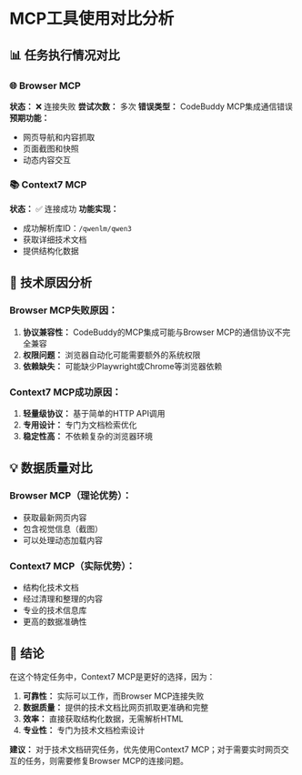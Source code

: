 # MCP工具使用对比分析

## 📊 **任务执行情况对比**

### 🌐 Browser MCP
**状态：** ❌ 连接失败
**尝试次数：** 多次
**错误类型：** CodeBuddy MCP集成通信错误
**预期功能：**
- 网页导航和内容抓取
- 页面截图和快照
- 动态内容交互

### 📚 Context7 MCP  
**状态：** ✅ 连接成功
**功能实现：**
- 成功解析库ID：`/qwenlm/qwen3`
- 获取详细技术文档
- 提供结构化数据

## 🔧 **技术原因分析**

### Browser MCP失败原因：
1. **协议兼容性：** CodeBuddy的MCP集成可能与Browser MCP的通信协议不完全兼容
2. **权限问题：** 浏览器自动化可能需要额外的系统权限
3. **依赖缺失：** 可能缺少Playwright或Chrome等浏览器依赖

### Context7 MCP成功原因：
1. **轻量级协议：** 基于简单的HTTP API调用
2. **专用设计：** 专门为文档检索优化
3. **稳定性高：** 不依赖复杂的浏览器环境

## 💡 **数据质量对比**

### Browser MCP（理论优势）：
- 获取最新网页内容
- 包含视觉信息（截图）
- 可以处理动态加载内容

### Context7 MCP（实际优势）：
- 结构化技术文档
- 经过清理和整理的内容
- 专业的技术信息库
- 更高的数据准确性

## 🎯 **结论**

在这个特定任务中，Context7 MCP是更好的选择，因为：

1. **可靠性：** 实际可以工作，而Browser MCP连接失败
2. **数据质量：** 提供的技术文档比网页抓取更准确和完整
3. **效率：** 直接获取结构化数据，无需解析HTML
4. **专业性：** 专门为技术文档检索设计

**建议：** 对于技术文档研究任务，优先使用Context7 MCP；对于需要实时网页交互的任务，则需要修复Browser MCP的连接问题。